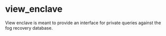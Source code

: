view_enclave
============

View enclave is meant to provide an interface for private queries against the
fog recovery database.

